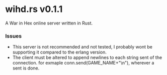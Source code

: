 # wihd.rs v0.1.1

A War in Hex online server written in Rust.

### Issues

* This server is not recommended and not tested, I probably wont be supporting it compared to the erlang version.
* The client must be altered to append newlines to each string sent of the connection. for exmaple conn.send(GAME_NAME+"\n"), wherever a sent is done.

